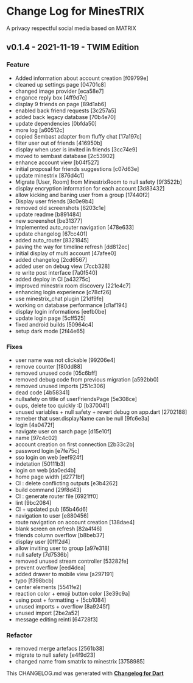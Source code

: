 # Change Log for MinesTRIX

A privacy respectful social media based on MATRIX

## v0.1.4 - 2021-11-19 - TWIM Edition

### Feature
* Added information about account creation [f09799e]
* cleaned up settings page [04701c8]
* changed image provider [eca58e7]
* engance reply box [4ff9d7c]
* display 9 friends on page [89d1ab6]
* enabled back  friend requests [3c257a5]
* added back legacy database [70b4e70]
* update dependencies [0bfda50]
* more log [a60512c]
* copied Sembast adapter from fluffy chat [17a197c]
* filter user out of friends [416950b]
* display when user is invited in friends [3cc74e9]
* moved to sembast database [2c53902]
* enhance account view [b04f527]
* initial proposal for friends suggestions [c07d63e]
* update minestrix [876d4c1]
* Migrate [User, Room] from MinestrixRoom to null safety [9f3522b]
* display encryption information for each account [3d83432]
* allow kicking and baning user from a group [17440f2]
* Display user friends [8c0e9b4]
* removed old screenshots [6203c1e]
* update readme [b891484]
* new screenshot [be31377]
* Implemented auto_router navigation [478e633]
* update changelog [67cc401]
* added auto_router [8321845]
* paving the way for timeline refresh [dd812ec]
* initial display of multi account [47afee0]
* added changelog [2cd6567]
* added user on debug view [7ccb328]
* re write post interface [7a0f540]
* added deploy in CI [a43275c]
* improved minestrix room discovery [221e4c7]
* enhancing login experience [c78cf26]
* use minestrix_chat plugin [21df9fe]
* working on database performance [d1af194]
* display login informations [eefb0be]
* update login page [5cff525]
* fixed android builds [50964c4]
* setup dark mode [2f44e65]

### Fixes
* user name was not clickable [99206e4]
* remove counter [f80dd88]
* removed unused code [05c6bff]
* removed debug code from previous migration [a592bb0]
* removed unused imports [251c306]
* dead code [4b58341]
* nullsafety on title of userFriendsPage [5e308ce]
* oups, delete too quickly :D [b370041]
* unused variables + null safety + revert debug on app.dart [2702188]
* remeber that user.displayName can be null [9fc6e3a]
* login [4a0472f]
* navigate user on sarch page [d15e10f]
* name [97c4c02]
* account creation on first connection [2b33c2b]
* password login [e7fe75c]
* sso login on web [eef924f]
* indetation [50111b3]
* login on web [da0ed4b]
* home page width [d2771bf]
* CI : delete conflicting outputs [e3b4262]
* build command [29f8d43]
* CI : generate router file [6921ff0]
* lint [9bc2084]
* CI + updated pub [65b46d6]
* navigation to user [e880456]
* route navigation on account creation [138dae4]
* blank screen on refresh [82a4f46]
* friends column overflow [b8beb37]
* display user [0fff2d4]
* allow inviting user to group [a97e318]
* null safety [7d7536b]
* removed unused stream  controller [53282fe]
* prevent overflow [eed4dea]
* added drawer to mobile view [a297191]
* typo [f398bcb]
* center elements [5541fe2]
* reaction color + emoji button color [3e39c9a]
* using post + formatting + [5cb1084]
* unused imports + overflow [8a9245f]
* unused import [2be2a52]
* message editing reinti [64728f3]

### Refactor
* removed merge artefacs [2561b38]
* migrate to null safety [e4f9d23]
* changed name from smatrix to minestrix [3758985]


This CHANGELOG.md was generated with [**Changelog for Dart**](https://pub.dartlang.org/packages/changelog)
